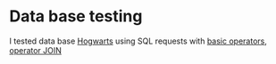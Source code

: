 # Data base testing 
I tested data base [Hogwarts](https://drive.google.com/drive/u/3/folders/1MC0AttnmlAmugifFlX3hG6pssYZDqpPB) using SQL requests with [basic operators](https://docs.google.com/document/d/1O-hRzw4ttEbJBk_6UkSwk8Zr4HlWVuaZ9TJeEwOpiIs/edit),
[operator JOIN](https://docs.google.com/document/d/1igORsYuGr5MSOdHjrwd-XiS3KSlfEoDuK8XSAbRkiuA/edit)
